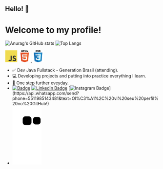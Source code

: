## Hello! 👋
# Welcome to my profile! 
![Anurag's GitHub stats](https://github-readme-stats.vercel.app/api?username=gabriel8514&show_icons=true&theme=highcontrast) ![Top Langs](https://github-readme-stats.vercel.app/api/top-langs/?username=gabriel8514&layout=compact&theme=highcontrast)

<a href="https://developer.mozilla.org/en-US/docs/Web/JavaScript" target="_blank"> <img src="https://raw.githubusercontent.com/devicons/devicon/master/icons/javascript/javascript-original.svg" alt="javascript" width="40" height="40"/></a>
<a href="https://www.w3.org/html/" target="_blank"> <img src="https://raw.githubusercontent.com/devicons/devicon/master/icons/html5/html5-original-wordmark.svg" alt="html5" width="40" height="40"/> </a> 
<a href="https://www.w3schools.com/css/" target="_blank"> <img src="https://raw.githubusercontent.com/devicons/devicon/master/icons/css3/css3-original-wordmark.svg" alt="css3" width="40" height="40"/> </a>


- ✅ Dev Java Fullstack - Generation Brasil (attending). 
- 💻 Developing projects and putting into practice everything I learn.
- 🎯 One step further eveyday. 
- [![Badge](https://img.shields.io/badge/-Linkedin-blue?style=flat-square&labelColor=blue&logo=Linkedin&logoColor=white&link=https://www.linkedin.com/in/gabriel-luiz-reis-498a64136/)](https://www.linkedin.com/in/gabriel-luiz-reis-498a64136/) [![Linkedin Badge](https://img.shields.io/badge/-Instagram-violet?style=flat-square&labelColor=violet&logo=instagram&logoColor=white&link=https://www.instagram.com/gabrielluizreis/)](https://www.instagram.com/gabrielluizreis/) [![Instagram Badge](https://img.shields.io/badge/-WhatsApp-green?style=flat-square&labelColor=green&logo=whatsapp&logoColor=white&link=https://api.whatsapp.com/send?phone=5511985143481&text=Ol%C3%A1%2C%20vi%20seu%20perfil%20no%20GitHub!)](https://api.whatsapp.com/send?phone=5511985143481&text=Ol%C3%A1%2C%20vi%20seu%20perfil%20no%20GitHub!)
- ![Snake animation](https://github.com/rafaballerini/rafaballerini/blob/output/github-contribution-grid-snake.svg)
 
</div>

